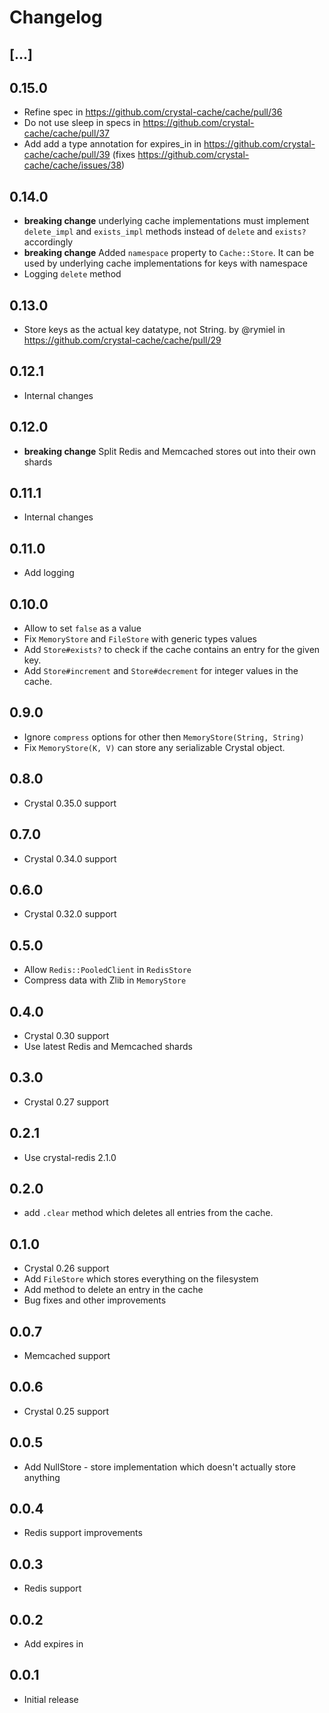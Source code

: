 # Changelog

## [...]

## 0.15.0

* Refine spec in https://github.com/crystal-cache/cache/pull/36
* Do not use sleep in specs in https://github.com/crystal-cache/cache/pull/37
* Add add a type annotation for expires_in in https://github.com/crystal-cache/cache/pull/39 (fixes https://github.com/crystal-cache/cache/issues/38)

## 0.14.0

* **breaking change** underlying cache implementations must implement `delete_impl` and `exists_impl` methods instead of `delete` and `exists?` accordingly
* **breaking change** Added `namespace` property to `Cache::Store`. It can be used by underlying cache implementations for keys with namespace
* Logging `delete` method

## 0.13.0

* Store keys as the actual key datatype, not String. by @rymiel in https://github.com/crystal-cache/cache/pull/29

## 0.12.1

* Internal changes

## 0.12.0

* **breaking change** Split Redis and Memcached stores out into their own shards

## 0.11.1

* Internal changes

## 0.11.0

* Add logging

## 0.10.0

* Allow to set `false` as a value
* Fix `MemoryStore` and `FileStore` with generic types values
* Add `Store#exists?` to check if the cache contains an entry for the given key.
* Add `Store#increment` and `Store#decrement` for integer values in the cache.

## 0.9.0

* Ignore `compress` options for other then `MemoryStore(String, String)`
* Fix `MemoryStore(K, V)` can store any serializable Crystal object.

## 0.8.0

* Crystal 0.35.0 support

## 0.7.0

* Crystal 0.34.0 support

## 0.6.0

* Crystal 0.32.0 support

## 0.5.0

* Allow `Redis::PooledClient` in `RedisStore`
* Compress data with Zlib in `MemoryStore`

## 0.4.0

* Crystal 0.30 support
* Use latest Redis and Memcached shards

## 0.3.0

* Crystal 0.27 support

## 0.2.1

* Use crystal-redis 2.1.0

## 0.2.0

* add `.clear` method which deletes all entries from the cache.

## 0.1.0

* Crystal 0.26 support
* Add `FileStore` which stores everything on the filesystem
* Add method to delete an entry in the cache
* Bug fixes and other improvements

## 0.0.7

* Memcached support

## 0.0.6

* Crystal 0.25 support

## 0.0.5

* Add NullStore - store implementation which doesn't actually store anything

## 0.0.4

* Redis support improvements

## 0.0.3

* Redis support

## 0.0.2

* Add expires in

## 0.0.1

* Initial release
